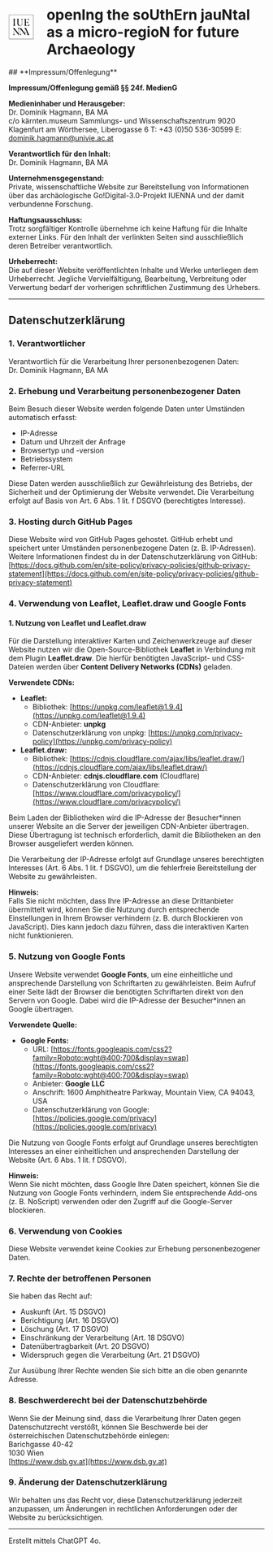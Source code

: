 <div style="display: flex; align-items: center; gap: 25px;">
    <img src="https://raw.githubusercontent.com/IUENNA/IUENNA.github.io/refs/heads/main/media/LOGO_IUENNA.jpg" alt="IUENNA Logo" style="height: 50px;">
    <h1>openIng the soUthErn jauNtal as a micro-regioN for future Archaeology</h1>
</div>
## **Impressum/Offenlegung**  

**Impressum/Offenlegung gemäß §§ 24f. MedienG**  

**Medieninhaber und Herausgeber:**  
Dr. Dominik Hagmann, BA MA  
c/o kärnten.museum
Sammlungs- und Wissenschaftszentrum
9020 Klagenfurt am Wörthersee, Liberogasse 6
T: +43 (0)50 536-30599
E: dominik.hagmann@univie.ac.at

**Verantwortlich für den Inhalt:**  
Dr. Dominik Hagmann, BA MA 

**Unternehmensgegenstand:**  
Private, wissenschaftliche Website zur Bereitstellung von Informationen über das archäologische Go!Digital-3.0-Projekt IUENNA und der damit verbundenne Forschung.

**Haftungsausschluss:**  
Trotz sorgfältiger Kontrolle übernehme ich keine Haftung für die Inhalte externer Links. Für den Inhalt der verlinkten Seiten sind ausschließlich deren Betreiber verantwortlich.  

**Urheberrecht:**  
Die auf dieser Website veröffentlichten Inhalte und Werke unterliegen dem Urheberrecht. Jegliche Vervielfältigung, Bearbeitung, Verbreitung oder Verwertung bedarf der vorherigen schriftlichen Zustimmung des Urhebers.  

---

## **Datenschutzerklärung**  

### **1. Verantwortlicher**  
Verantwortlich für die Verarbeitung Ihrer personenbezogenen Daten:  
Dr. Dominik Hagmann, BA MA

### **2. Erhebung und Verarbeitung personenbezogener Daten**  
Beim Besuch dieser Website werden folgende Daten unter Umständen automatisch erfasst:  
- IP-Adresse  
- Datum und Uhrzeit der Anfrage  
- Browsertyp und -version  
- Betriebssystem  
- Referrer-URL  

Diese Daten werden ausschließlich zur Gewährleistung des Betriebs, der Sicherheit und der Optimierung der Website verwendet. Die Verarbeitung erfolgt auf Basis von Art. 6 Abs. 1 lit. f DSGVO (berechtigtes Interesse).  

### **3. Hosting durch GitHub Pages**  
Diese Website wird von GitHub Pages gehostet. GitHub erhebt und speichert unter Umständen personenbezogene Daten (z. B. IP-Adressen). Weitere Informationen findest du in der Datenschutzerklärung von GitHub:  
[https://docs.github.com/en/site-policy/privacy-policies/github-privacy-statement](https://docs.github.com/en/site-policy/privacy-policies/github-privacy-statement)  

### **4. Verwendung von Leaflet, Leaflet.draw und Google Fonts**  

#### **1. Nutzung von Leaflet und Leaflet.draw**  
Für die Darstellung interaktiver Karten und Zeichenwerkzeuge auf dieser Website nutzen wir die Open-Source-Bibliothek **Leaflet** in Verbindung mit dem Plugin **Leaflet.draw**. Die hierfür benötigten JavaScript- und CSS-Dateien werden über **Content Delivery Networks (CDNs)** geladen.  

**Verwendete CDNs:**  
- **Leaflet:**  
  - Bibliothek: [https://unpkg.com/leaflet@1.9.4](https://unpkg.com/leaflet@1.9.4)  
  - CDN-Anbieter: **unpkg**  
  - Datenschutzerklärung von unpkg: [https://unpkg.com/privacy-policy](https://unpkg.com/privacy-policy)  
- **Leaflet.draw:**  
  - Bibliothek: [https://cdnjs.cloudflare.com/ajax/libs/leaflet.draw/](https://cdnjs.cloudflare.com/ajax/libs/leaflet.draw/)  
  - CDN-Anbieter: **cdnjs.cloudflare.com** (Cloudflare)  
  - Datenschutzerklärung von Cloudflare: [https://www.cloudflare.com/privacypolicy/](https://www.cloudflare.com/privacypolicy/)  

Beim Laden der Bibliotheken wird die IP-Adresse der Besucher*innen unserer Website an die Server der jeweiligen CDN-Anbieter übertragen. Diese Übertragung ist technisch erforderlich, damit die Bibliotheken an den Browser ausgeliefert werden können.  

Die Verarbeitung der IP-Adresse erfolgt auf Grundlage unseres berechtigten Interesses (Art. 6 Abs. 1 lit. f DSGVO), um die fehlerfreie Bereitstellung der Website zu gewährleisten.  

**Hinweis:**  
Falls Sie nicht möchten, dass Ihre IP-Adresse an diese Drittanbieter übermittelt wird, können Sie die Nutzung durch entsprechende Einstellungen in Ihrem Browser verhindern (z. B. durch Blockieren von JavaScript). Dies kann jedoch dazu führen, dass die interaktiven Karten nicht funktionieren.  

### **5. Nutzung von Google Fonts**  
Unsere Website verwendet **Google Fonts**, um eine einheitliche und ansprechende Darstellung von Schriftarten zu gewährleisten. Beim Aufruf einer Seite lädt der Browser die benötigten Schriftarten direkt von den Servern von Google. Dabei wird die IP-Adresse der Besucher*innen an Google übertragen.  

**Verwendete Quelle:**  
- **Google Fonts:**  
  - URL: [https://fonts.googleapis.com/css2?family=Roboto:wght@400;700&display=swap](https://fonts.googleapis.com/css2?family=Roboto:wght@400;700&display=swap)  
  - Anbieter: **Google LLC**  
  - Anschrift: 1600 Amphitheatre Parkway, Mountain View, CA 94043, USA  
  - Datenschutzerklärung von Google: [https://policies.google.com/privacy](https://policies.google.com/privacy)  

Die Nutzung von Google Fonts erfolgt auf Grundlage unseres berechtigten Interesses an einer einheitlichen und ansprechenden Darstellung der Website (Art. 6 Abs. 1 lit. f DSGVO).  

**Hinweis:**  
Wenn Sie nicht möchten, dass Google Ihre Daten speichert, können Sie die Nutzung von Google Fonts verhindern, indem Sie entsprechende Add-ons (z. B. NoScript) verwenden oder den Zugriff auf die Google-Server blockieren.  

### **6. Verwendung von Cookies**  
Diese Website verwendet keine Cookies zur Erhebung personenbezogener Daten.  

### **7. Rechte der betroffenen Personen**  
Sie haben das Recht auf:  
- Auskunft (Art. 15 DSGVO)  
- Berichtigung (Art. 16 DSGVO)  
- Löschung (Art. 17 DSGVO)  
- Einschränkung der Verarbeitung (Art. 18 DSGVO)  
- Datenübertragbarkeit (Art. 20 DSGVO)  
- Widerspruch gegen die Verarbeitung (Art. 21 DSGVO)  

Zur Ausübung Ihrer Rechte wenden Sie sich bitte an die oben genannte Adresse.  

### **8. Beschwerderecht bei der Datenschutzbehörde**  
Wenn Sie der Meinung sind, dass die Verarbeitung Ihrer Daten gegen Datenschutzrecht verstößt, können Sie Beschwerde bei der österreichischen Datenschutzbehörde einlegen:  
Barichgasse 40-42  
1030 Wien  
[https://www.dsb.gv.at](https://www.dsb.gv.at)  

### **9. Änderung der Datenschutzerklärung**  
Wir behalten uns das Recht vor, diese Datenschutzerklärung jederzeit anzupassen, um Änderungen in rechtlichen Anforderungen oder der Website zu berücksichtigen.  

---

Erstellt mittels ChatGPT 4o.
